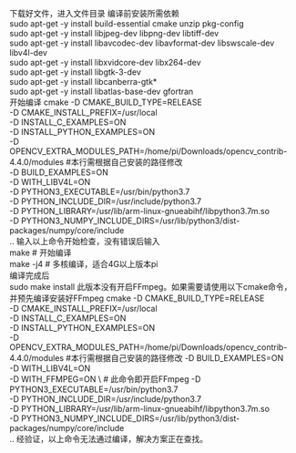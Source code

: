 下载好文件，进入文件目录
编译前安装所需依赖               
sudo apt-get -y install build-essential cmake unzip pkg-config       
sudo apt-get -y install libjpeg-dev libpng-dev libtiff-dev          
sudo apt-get -y install libavcodec-dev libavformat-dev libswscale-dev libv4l-dev               
sudo apt-get -y install libxvidcore-dev libx264-dev             
sudo apt-get -y install libgtk-3-dev            
sudo apt-get -y install libcanberra-gtk*            
sudo apt-get -y install libatlas-base-dev gfortran           
开始编译
cmake -D CMAKE_BUILD_TYPE=RELEASE \
-D CMAKE_INSTALL_PREFIX=/usr/local \
-D INSTALL_C_EXAMPLES=ON \
-D INSTALL_PYTHON_EXAMPLES=ON \
-D OPENCV_EXTRA_MODULES_PATH=/home/pi/Downloads/opencv_contrib-4.4.0/modules \#本行需根据自己安装的路径修改   
-D BUILD_EXAMPLES=ON \
-D WITH_LIBV4L=ON \
-D PYTHON3_EXECUTABLE=/usr/bin/python3.7 \
-D PYTHON_INCLUDE_DIR=/usr/include/python3.7 \
-D PYTHON_LIBRARY=/usr/lib/arm-linux-gnueabihf/libpython3.7m.so \
-D PYTHON3_NUMPY_INCLUDE_DIRS=/usr/lib/python3/dist-packages/numpy/core/include \
..
输入以上命令开始检查，没有错误后输入     
make # 开始编译          
make -j4 # 多核编译，适合4G以上版本pi            
编译完成后           
sudo make install
此版本没有开启FFmpeg。如果需要请使用以下cmake命令，并预先编译安装好FFmpeg
cmake -D CMAKE_BUILD_TYPE=RELEASE \
-D CMAKE_INSTALL_PREFIX=/usr/local \
-D INSTALL_C_EXAMPLES=ON \
-D INSTALL_PYTHON_EXAMPLES=ON \
-D OPENCV_EXTRA_MODULES_PATH=/home/pi/Downloads/opencv_contrib-4.4.0/modules \#本行需根据自己安装的路径修改
-D BUILD_EXAMPLES=ON \
-D WITH_LIBV4L=ON \
-D WITH_FFMPEG=ON \ # 此命令即开启FFmpeg
-D PYTHON3_EXECUTABLE=/usr/bin/python3.7 \
-D PYTHON_INCLUDE_DIR=/usr/include/python3.7 \
-D PYTHON_LIBRARY=/usr/lib/arm-linux-gnueabihf/libpython3.7m.so \
-D PYTHON3_NUMPY_INCLUDE_DIRS=/usr/lib/python3/dist-packages/numpy/core/include \
..
经验证，以上命令无法通过编译，解决方案正在查找。
